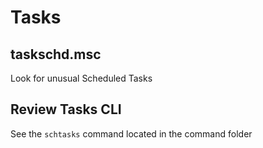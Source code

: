 # Tasks

## taskschd.msc

Look for unusual Scheduled Tasks

## Review Tasks CLI

See the `schtasks` command located in the command folder